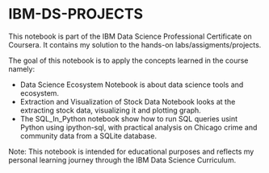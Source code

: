 # IBM-DS-PROJECTS
This notebook is part of the IBM Data Science Professional Certificate on Coursera. It contains my solution to the hands-on labs/assigments/projects. 

The goal of this notebook is to apply the concepts learned in the course namely:
* Data Science Ecosystem Notebook is about data science tools and ecosystem.
* Extraction and Visualization of Stock Data Notebook looks at the extracting stock data, visualizing it and plotting graph.
* The SQL_In_Python notebook show how to run SQL queries usint Python using ipython-sql, with practical analysis on Chicago crime and community data from a SQLite database.

Note: This notebook is intended for educational purposes and reflects my personal learning journey through the IBM Data Science Curriculum.
